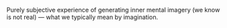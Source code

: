 Purely subjective experience of generating inner mental imagery (we know is not real) — what we typically mean by imagination.